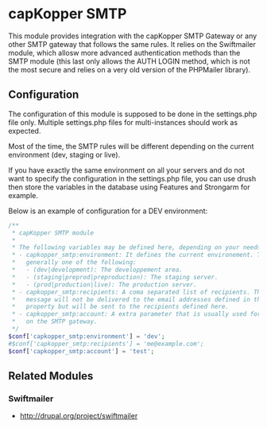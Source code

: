 # capKopper SMTP

This module provides integration with the capKopper SMTP Gateway or any other
SMTP gateway that follows the same rules. It relies on the Swiftmailer module,
which allosw more advanced authentication methods than the SMTP module (this last
only allows the AUTH LOGIN method, which is not the most secure and relies on a
very old version of the PHPMailer library).

## Configuration
  The configuration of this module is supposed to be done in the settings.php
  file only. Multiple settings.php files for multi-instances should work as
  expected.

  Most of the time, the SMTP rules will be different depending on the current
  environment (dev, staging or live).

  If you have exactly the same environment on all your servers and do not want
  to specify the configuration in the settings.php file, you can use drush then
  store the variables in the database using Features and Strongarm for example.

  Below is an example of configuration for a DEV environment:
  
```php
/**
 * capKopper SMTP module
 *
 * The following variables may be defined here, depending on your needs:
 * - capkopper_smtp:environment: It defines the current environement. The value is
 *   generally one of the following:
 *   - (dev|development): The developpement area.
 *   - (staging|preprod|preproduction): The staging server.
 *   - (prod|production|live): The production server.
 * - capkopper_smtp:recipients: A coma separated list of recipients. The email
 *   message will not be delivered to the email addresses defined in the "To"
 *   property but will be sent to the recipients defined here.
 * - capkopper_smtp:account: A extra parameter that is usually used for filtering
 *   on the SMTP gateway.
 */
$conf['capkopper_smtp:environment'] = 'dev';
#$conf['capkopper_smtp:recipients'] = 'me@example.com';
$conf['capkopper_smtp:account'] = 'test';
```

## Related Modules
### Swiftmailer
  * http://drupal.org/project/swiftmailer

